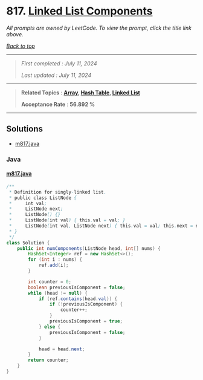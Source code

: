 # 817. [Linked List Components](<https://leetcode.com/problems/linked-list-components>)

*All prompts are owned by LeetCode. To view the prompt, click the title link above.*

*[Back to top](<../README.md>)*

------

> *First completed : July 11, 2024*
>
> *Last updated : July 11, 2024*

------

> **Related Topics** : **[Array](<by_topic/Array.md>), [Hash Table](<by_topic/Hash Table.md>), [Linked List](<by_topic/Linked List.md>)**
>
> **Acceptance Rate** : **56.892 %**

------

## Solutions

- [m817.java](<../my-submissions/m817.java>)
### Java
#### [m817.java](<../my-submissions/m817.java>)
```Java
/**
 * Definition for singly-linked list.
 * public class ListNode {
 *     int val;
 *     ListNode next;
 *     ListNode() {}
 *     ListNode(int val) { this.val = val; }
 *     ListNode(int val, ListNode next) { this.val = val; this.next = next; }
 * }
 */
class Solution {
    public int numComponents(ListNode head, int[] nums) {
        HashSet<Integer> ref = new HashSet<>();
        for (int i : nums) {
            ref.add(i);
        }

        int counter = 0;
        boolean previousIsComponent = false;
        while (head != null) {
            if (ref.contains(head.val)) {
                if (!previousIsComponent) {
                    counter++;
                }
                previousIsComponent = true;
            } else {
                previousIsComponent = false;
            }

            head = head.next;
        }
        return counter;
    }
}
```

